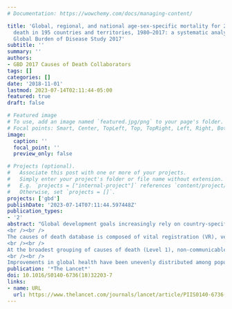 ```yaml
---
# Documentation: https://wowchemy.com/docs/managing-content/

title: 'Global, regional, and national age-sex-specific mortality for 282 causes of
  death in 195 countries and territories, 1980–2017: a systematic analysis for the
  Global Burden of Disease Study 2017'
subtitle: ''
summary: ''
authors:
- GBD 2017 Causes of Death Collaborators 
tags: []
categories: []
date: '2018-11-01'
lastmod: 2023-07-14T02:11:44-05:00
featured: true
draft: false

# Featured image
# To use, add an image named `featured.jpg/png` to your page's folder.
# Focal points: Smart, Center, TopLeft, Top, TopRight, Left, Right, BottomLeft, Bottom, BottomRight.
image:
  caption: ''
  focal_point: ''
  preview_only: false

# Projects (optional).
#   Associate this post with one or more of your projects.
#   Simply enter your project's folder or file name without extension.
#   E.g. `projects = ["internal-project"]` references `content/project/deep-learning/index.md`.
#   Otherwise, set `projects = []`.
projects: ['gbd']
publishDate: '2023-07-14T07:11:44.597448Z'
publication_types:
- '2'
abstract: "Global development goals increasingly rely on country-specific estimates for benchmarking a nation's progress. To meet this need, the Global Burden of Diseases, Injuries, and Risk Factors Study (GBD) 2016 estimated global, regional, national, and, for selected locations, subnational cause-specific mortality beginning in the year 1980. Here we report an update to that study, making use of newly available data and improved methods. GBD 2017 provides a comprehensive assessment of cause-specific mortality for 282 causes in 195 countries and territories from 1980 to 2017.
<br /><br />
The causes of death database is composed of vital registration (VR), verbal autopsy (VA), registry, survey, police, and surveillance data. GBD 2017 added ten VA studies, 127 country-years of VR data, 502 cancer-registry country-years, and an additional surveillance country-year. Expansions of the GBD cause of death hierarchy resulted in 18 additional causes estimated for GBD 2017. Newly available data led to subnational estimates for five additional countries—Ethiopia, Iran, New Zealand, Norway, and Russia. Deaths assigned International Classification of Diseases (ICD) codes for non-specific, implausible, or intermediate causes of death were reassigned to underlying causes by redistribution algorithms that were incorporated into uncertainty estimation. We used statistical modelling tools developed for GBD, including the Cause of Death Ensemble model (CODEm), to generate cause fractions and cause-specific death rates for each location, year, age, and sex. Instead of using UN estimates as in previous versions, GBD 2017 independently estimated population size and fertility rate for all locations. Years of life lost (YLLs) were then calculated as the sum of each death multiplied by the standard life expectancy at each age. All rates reported here are age-standardised.
<br /><br />
At the broadest grouping of causes of death (Level 1), non-communicable diseases (NCDs) comprised the greatest fraction of deaths, contributing to 73·4% (95% uncertainty interval [UI] 72·5–74·1) of total deaths in 2017, while communicable, maternal, neonatal, and nutritional (CMNN) causes accounted for 18·6% (17·9–19·6), and injuries 8·0% (7·7–8·2). Total numbers of deaths from NCD causes increased from 2007 to 2017 by 22·7% (21·5–23·9), representing an additional 7·61 million (7·20–8·01) deaths estimated in 2017 versus 2007. The death rate from NCDs decreased globally by 7·9% (7·0–8·8). The number of deaths for CMNN causes decreased by 22·2% (20·0–24·0) and the death rate by 31·8% (30·1–33·3). Total deaths from injuries increased by 2·3% (0·5–4·0) between 2007 and 2017, and the death rate from injuries decreased by 13·7% (12·2–15·1) to 57·9 deaths (55·9–59·2) per 100 000 in 2017. Deaths from substance use disorders also increased, rising from 284 000 deaths (268 000–289 000) globally in 2007 to 352 000 (334 000–363 000) in 2017. Between 2007 and 2017, total deaths from conflict and terrorism increased by 118·0% (88·8–148·6). A greater reduction in total deaths and death rates was observed for some CMNN causes among children younger than 5 years than for older adults, such as a 36·4% (32·2–40·6) reduction in deaths from lower respiratory infections for children younger than 5 years compared with a 33·6% (31·2–36·1) increase in adults older than 70 years. Globally, the number of deaths was greater for men than for women at most ages in 2017, except at ages older than 85 years. Trends in global YLLs reflect an epidemiological transition, with decreases in total YLLs from enteric infections, respiratory infections and tuberculosis, and maternal and neonatal disorders between 1990 and 2017; these were generally greater in magnitude at the lowest levels of the Socio-demographic Index (SDI). At the same time, there were large increases in YLLs from neoplasms and cardiovascular diseases. YLL rates decreased across the five leading Level 2 causes in all SDI quintiles. The leading causes of YLLs in 1990—neonatal disorders, lower respiratory infections, and diarrhoeal diseases—were ranked second, fourth, and fifth, in 2017. Meanwhile, estimated YLLs increased for ischaemic heart disease (ranked first in 2017) and stroke (ranked third), even though YLL rates decreased. Population growth contributed to increased total deaths across the 20 leading Level 2 causes of mortality between 2007 and 2017. Decreases in the cause-specific mortality rate reduced the effect of population growth for all but three causes: substance use disorders, neurological disorders, and skin and subcutaneous diseases.
<br /><br />
Improvements in global health have been unevenly distributed among populations. Deaths due to injuries, substance use disorders, armed conflict and terrorism, neoplasms, and cardiovascular disease are expanding threats to global health. For causes of death such as lower respiratory and enteric infections, more rapid progress occurred for children than for the oldest adults, and there is continuing disparity in mortality rates by sex across age groups. Reductions in the death rate of some common diseases are themselves slowing or have ceased, primarily for NCDs, and the death rate for selected causes has increased in the past decade."
publication: '*The Lancet*'
doi: 10.1016/S0140-6736(18)32203-7
links:
- name: URL
  url: https://www.thelancet.com/journals/lancet/article/PIIS0140-6736(18)32203-7/fulltext
---
```

